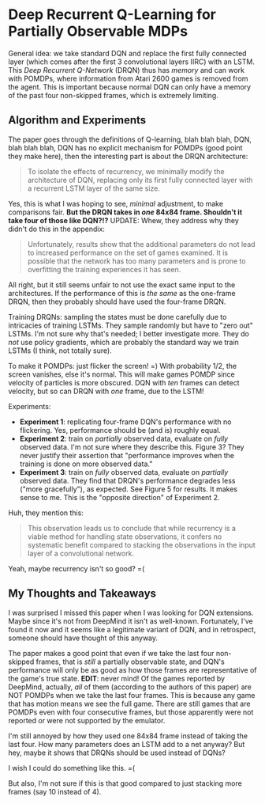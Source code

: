 # Deep Recurrent Q-Learning for Partially Observable MDPs

General idea: we take standard DQN and replace the first fully connected layer
(which comes after the first 3 convolutional layers IIRC) with an LSTM. This
*Deep Recurrent Q-Network* (DRQN) thus has *memory* and can work with POMDPs,
where information from Atari 2600 games is removed from the agent. This is
important because normal DQN can only have a memory of the past four non-skipped
frames, which is extremely limiting.


## Algorithm and Experiments

The paper goes through the definitions of Q-learning, blah blah blah, DQN, blah
blah blah, DQN has no explicit mechanism for POMDPs (good point they make here),
then the interesting part is about the DRQN architecture:

> To isolate the effects of recurrency, we minimally modify the architecture of
> DQN, replacing only its first fully connected layer with a recurrent LSTM
> layer of the same size.

Yes, this is what I was hoping to see, *minimal* adjustment, to make comparisons
fair. **But the DRQN takes in *one* 84x84 frame. Shouldn't it take four of those
like DQN?!?** UPDATE: Whew, they address why they didn't do this in the appendix:

> Unfortunately, results show that the additional parameters do not lead to
> increased performance on the set of games examined. It is possible that the
> network has too many parameters and is prone to overfitting the training
> experiences it has seen.

All right, but it still seems unfair to not use the exact same input to the
architectures. If the performance of this is *the same* as the one-frame DRQN,
then they probably should have used the four-frame DRQN.

Training DRQNs: sampling the states must be done carefully due to intricacies of
training LSTMs. They sample randomly but have to "zero out" LSTMs. I'm not sure
why that's needed; I better investigate more. They do *not* use policy
gradients, which are probably the standard way we train LSTMs (I think, not
totally sure).

To make it POMDPs: just flicker the screen! =) With probability 1/2, the screen
vanishes, else it's normal. This will make games POMDP since velocity of
particles is more obscured. DQN with *ten* frames can detect velocity, but so
can DRQN with *one* frame, due to the LSTM!

Experiments:

- **Experiment 1**: replicating four-frame DQN's performance with no flickering.
  Yes, performance should be (and is) roughly equal.
- **Experiment 2**: train on *partially* observed data, evaluate on *fully*
  observed data. I'm not sure where they describe this. Figure 3? They never
  justify their assertion that "performance improves when the training is done
  on more observed data."
- **Experiment 3**: train on *fully* observed data, evaluate on *partially*
  observed data. They find that DRQN's performance degrades less ("more
  gracefully"), as expected. See Figure 5 for results. It makes sense to me.
  This is the "opposite direction" of Experiment 2.

Huh, they mention this:

> This observation leads us to conclude that while recurrency is a viable method
> for handling state observations, it confers no systematic benefit compared to
> stacking the observations in the input layer of a convolutional network.

Yeah, maybe recurrency isn't so good? =(


## My Thoughts and Takeaways

I was surprised I missed this paper when I was looking for DQN extensions.
Maybe since it's not from DeepMind it isn't as well-known.  Fortunately, I've
found it now and it seems like a legitimate variant of DQN, and in retrospect,
someone should have thought of this anyway.

The paper makes a good point that even if we take the last four non-skipped
frames, that is *still* a partially observable state, and DQN's performance will
only be as good as how those frames are representative of the game's true state.
**EDIT**: never mind! Of the games reported by DeepMind, actually, *all* of them
(according to the authors of this paper) are NOT POMDPs when we take the last
four frames. This is because any game that has motion means we see the full
game. There are still games that are POMDPs even with four consecutive frames,
but those apparently were not reported or were not supported by the emulator.

I'm still annoyed by how they used one 84x84 frame instead of taking the last
four. How many parameters does an LSTM add to a net anyway? But hey, maybe it
shows that DRQNs should be used instead of DQNs?

I wish I could do something like this. =(

But also, I'm not sure if this is that good compared to just stacking more
frames (say 10 instead of 4).
